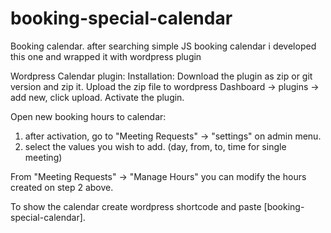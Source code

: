# booking-special-calendar
Booking calendar. after searching simple JS booking calendar i developed this one and wrapped it with wordpress plugin

Wordpress Calendar plugin:
Installation:
Download the plugin as zip or git version and zip it.
Upload the zip file to wordpress Dashboard -> plugins -> add new, click upload.
Activate the plugin.

Open new booking hours to calendar:
1. after activation, go to "Meeting Requests" -> "settings" on admin menu.
2. select the values you wish to add. (day, from, to, time for single meeting)

From "Meeting Requests" -> "Manage Hours" you can modify the hours created on step 2 above.

To show the calendar create wordpress shortcode and paste [booking-special-calendar].
